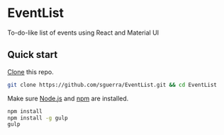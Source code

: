 EventList
================

 To-do-like list of events using React and Material UI

## Quick start

[Clone](http://git-scm.com/docs/git-clone) this repo.

```sh
git clone https://github.com/sguerra/EventList.git && cd EventList
```

Make sure [Node.js](http://nodejs.org/) and [npm](https://www.npmjs.org/) are installed.



```sh
npm install
npm install -g gulp
gulp
```
